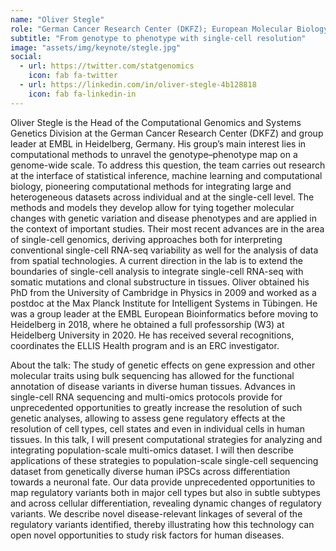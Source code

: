 ```yaml
---
name: "Oliver Stegle"
role: "German Cancer Research Center (DKFZ); European Molecular Biology Laboratory (EMBL)"
subtitle: "From genotype to phenotype with single-cell resolution"
image: "assets/img/keynote/stegle.jpg"
social:
  - url: https://twitter.com/statgenomics
    icon: fab fa-twitter
  - url: https://linkedin.com/in/oliver-stegle-4b128818
    icon: fab fa-linkedin-in
---
```

<!--
This Space here will be used to explain what the keynote talk will be about.

{:.list-inline}
- When: Monday 00 October 2020 @11:00AM
- Where: Zoom?
-->
<!--
Division Computational Genomics and Systems Genetics
German Cancer Research Center (DKFZ)
Im Neuenheimer Feld 280
69120 Heidelberg, Germany
Web: https://www.dkfz.de/en/bioinformatik-genomik-systemgenetik
Phone: +49 6221 42-3598

Research Group Leader, Genome Biology Unit
European Molecular Biology Laboratory (EMBL)
Meyerhofstraße 1
69117 Heidelberg, Germany
Web: www.embl.de/research/units/genome_biology/stegle
-->

Oliver Stegle is the Head of the Computational Genomics and Systems Genetics Division at the German Cancer Research Center (DKFZ) and group leader at EMBL in Heidelberg, Germany. His group’s main interest lies in computational methods to unravel the genotype–phenotype map on a genome-wide scale. To address this question, the team carries out research at the interface of statistical inference, machine learning and computational biology, pioneering computational methods for integrating large and heterogeneous datasets across individual and at the single-cell level. The methods and models they develop allow for tying together molecular changes with genetic variation and disease phenotypes and are applied in the context of important studies. Their most recent advances are in the area of single-cell genomics, deriving approaches both for interpreting conventional single-cell RNA-seq variability as well for the analysis of data from spatial technologies. A current direction in the lab is to extend the boundaries of single-cell analysis to integrate single-cell RNA-seq with somatic mutations and clonal substructure in tissues. Oliver obtained his PhD from the University of Cambridge in Physics in 2009 and worked as a postdoc at the Max Planck Institute for Intelligent Systems in Tübingen. He was a group leader at the EMBL European Bioinformatics before moving to Heidelberg in 2018, where he obtained a full professorship (W3) at Heidelberg University in 2020. He has received several recognitions, coordinates the ELLIS Health program and is an ERC investigator.

About the talk: The study of genetic effects on gene expression and other molecular traits using bulk sequencing has allowed for the functional annotation of disease variants in diverse human tissues. Advances in single-cell RNA sequencing and multi-omics protocols provide for unprecedented opportunities to greatly increase the resolution of such genetic analyses, allowing to assess gene regulatory effects at the resolution of cell types, cell states and even in individual cells in human tissues. In this talk, I will present computational strategies for analyzing and integrating population-scale multi-omics dataset. I will then describe applications of these strategies to population-scale single-cell sequencing dataset from genetically diverse human iPSCs across differentiation towards a neuronal fate. Our data provide unprecedented opportunities to map regulatory variants both in major cell types but also in subtle subtypes and across cellular differentiation, revealing dynamic changes of regulatory variants. We describe novel disease-relevant linkages of several of the regulatory variants identified, thereby illustrating how this technology can open novel opportunities to study risk factors for human diseases.
